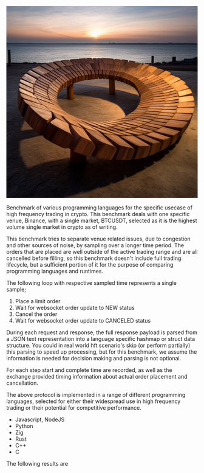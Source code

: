 ![roundbench](roundbench.png)

Benchmark of various programming languages for the specific usecase of high frequency trading in crypto. This benchmark deals with one specific venue, Binance, with a single market, BTCUSDT, selected as it is the highest volume single market in crypto as of writing.

This benchmark tries to separate venue related issues, due to congestion and other sources of noise, by sampling over a longer time period. The orders that are placed are well outside of the active trading range and are all cancelled before filling, so this benchmark doesn't include full trading lifecycle, but a sufficient portion of it for the purpose of comparing programming languages and runtimes.

The following loop with respective sampled time represents a single sample;
1. Place a limit order
2. Wait for websocket order update to NEW status
3. Cancel the order
4. Wait for websocket order update to CANCELED status

During each request and response, the full response payload is parsed from a JSON text representation into a language specific hashmap or struct data structure. You could in real world hft scenario's skip (or perform partially) this parsing to speed up processing, but for this benchmark, we assume the information is needed for decision making and parsing is not optional.

For each step start and complete time are recorded, as well as the exchange provided timing information about actual order placement and cancellation.

The above protocol is implemented in a range of different programming languages, selected for either their widespread use in high frequency trading or their potential for competitive performance.

- Javascript, NodeJS
- Python
- Zig
- Rust
- C++
- C

The following results are 